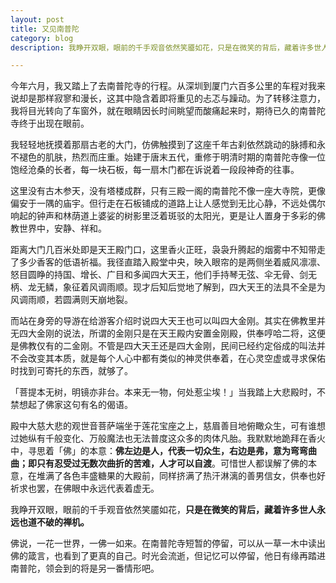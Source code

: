 ```yaml
---
layout: post
title: 又见南普陀
category: blog
description: 我睁开双眼，眼前的千手观音依然笑靥如花，只是在微笑的背后，藏着许多世人永远也道不破的禅机。

---
```


今年六月，我又踏上了去南普陀寺的行程。从深圳到厦门六百多公里的车程对我来说却是那样寂寥和漫长，这其中隐含着即将重见的忐忑与躁动。为了转移注意力，我将目光转向了车窗外，就在眼睛因长时间眺望而酸痛起来时，期待已久的南普陀寺终于出现在眼前。

我轻轻地抚摸着那扇古老的大门，仿佛触摸到了这座千年古刹依然跳动的脉搏和永不褪色的肌肤，热烈而庄重。始建于唐末五代，重修于明清时期的南普陀寺像一位饱经沧桑的长者，每一块石板，每一扇木门都在诉说着一段段神奇的往事。

这里没有古木参天，没有塔楼成群，只有三殿一阁的南普陀不像一座大寺院，更像偏安于一隅的庙宇。但行走在石板铺成的道路上让人感觉到无比心静，不远处偶尔响起的钟声和林荫道上婆娑的树影里泛着斑驳的太阳光，更是让人置身于多彩的佛教世界中，安静、祥和。

距离大门几百米处即是天王殿门口，这里香火正旺，袅袅升腾起的烟雾中不知带走了多少香客的低语祈福。我径直踏入殿堂中央，映入眼帘的是两侧坐着威风凛凛、怒目圆睁的持国、增长、广目和多闻四大天王，他们手持琴无弦、伞无骨、剑无柄、龙无鳞，象征着风调雨顺。现才后知后觉地了解到，四大天王的法具不全是为风调雨顺，若圆满则天崩地裂。

而站在身旁的导游在给游客介绍时说四大天王也可以叫四大金刚。其实在佛教里并无四大金刚的说法，所谓的金刚只是在天王殿内安置金刚殿，供奉哼哈二将，这便是佛教仅有的二金刚。不管是四大天王还是四大金刚，民间已经约定俗成的叫法并不会改变其本质，就是每个人心中都有类似的神灵供奉着，在心灵空虚或寻求保佑时找到可寄托的东西，就够了。

「菩提本无树，明镜亦非台。本来无一物，何处惹尘埃！」当我踏上大悲殿时，不禁想起了佛家这句有名的偈语。

殿中大慈大悲的观世音菩萨端坐于莲花宝座之上，慈眉善目地俯瞰众生，可有谁想过她纵有千般变化、万般魔法也无法普度这众多的肉体凡胎。我默默地跪拜在香火中，寻思着「佛」的本意：**佛左边是人，代表一切众生，右边是弗，意为弯弯曲曲；即只有忍受过无数次曲折的苦难，人才可以自渡**。可惜世人都误解了佛的本意，在堆满了各色丰盛糖果的大殿前，同样挤满了热汗淋漓的善男信女，供奉也好祈求也罢，在佛眼中永远代表着虚无。

我睁开双眼，眼前的千手观音依然笑靥如花，**只是在微笑的背后，藏着许多世人永远也道不破的禅机。**

佛说，一花一世界，一佛一如来。在南普陀寺短暂的停留，可以从一草一木中读出佛的箴言，也看到了更真的自己。时光会流逝，但记忆可以停留，他日有缘再踏进南普陀，领会到的将是另一番情形吧。
